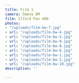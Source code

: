 ```yaml
---
title: Film 1
camera: Smena 8M
film: Ilford Pan 400
photos:
- "/uploads/film-bw-7.jpg"
- url: "/uploads/film-bw-4.jpg"
- url: "/uploads/film-bw-5.jpg"
- url: "/uploads/film-bw-9.jpg"
- url: "/uploads/film-bw-8.jpg"
- url: "/uploads/film-bw-6.jpg"
- url: "/uploads/film-bw-1.jpg"
- url: "/uploads/film-bw-3.jpg"
- url: "/uploads/film-bw-10.jpg"
description: ''

---
```

